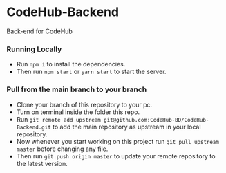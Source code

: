 # CodeHub-Backend

Back-end for CodeHub 

### Running Locally

- Run `npm i` to install the dependencies.
- Then run `npm start` or `yarn start` to start the server.

### Pull from the main branch to your branch

- Clone your branch of this repository to your pc.
- Turn on terminal inside the folder this repo.
- Run `git remote add upstream git@github.com:CodeHub-BD/CodeHub-Backend.git` to add the main repository as upstream in your local repository.
- Now whenever you start working on this project run `git pull upstream master` before changing any file.
- Then run `git push origin master` to update your remote repository to the latest version.
